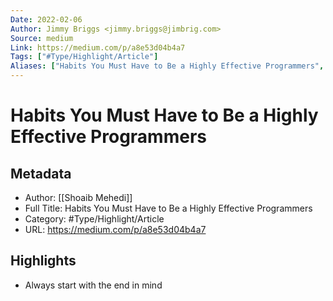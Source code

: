 ```yaml
---
Date: 2022-02-06
Author: Jimmy Briggs <jimmy.briggs@jimbrig.com>
Source: medium
Link: https://medium.com/p/a8e53d04b4a7
Tags: ["#Type/Highlight/Article"]
Aliases: ["Habits You Must Have to Be a Highly Effective Programmers", "Habits You Must Have to Be a Highly Effective Programmers"]
---
```

# Habits You Must Have to Be a Highly Effective Programmers

## Metadata
- Author: [[Shoaib Mehedi]]
- Full Title: Habits You Must Have to Be a Highly Effective Programmers
- Category: #Type/Highlight/Article
- URL: https://medium.com/p/a8e53d04b4a7

## Highlights
- Always start with the end in mind
